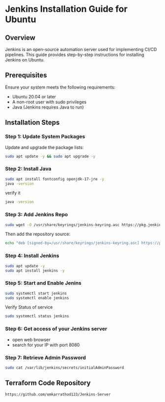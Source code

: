 # Jenkins Installation Guide for Ubuntu

## Overview
Jenkins is an open-source automation server used for implementing CI/CD pipelines. This guide provides step-by-step instructions for installing Jenkins on Ubuntu.

## Prerequisites
Ensure your system meets the following requirements:
- Ubuntu 20.04 or later
- A non-root user with sudo privileges
- Java (Jenkins requires Java to run)

## Installation Steps

### Step 1: Update System Packages
Update and upgrade the package lists:

```sh
sudo apt update -y && sudo apt upgrade -y
```

### Step 2: Install Java
```sh
sudo apt install fontconfig openjdk-17-jre -y
java -version
```
verify it
```sh
java -version
```

### Step 3: Add Jenkins Repo
```sh
sudo wget -O /usr/share/keyrings/jenkins-keyring.asc https://pkg.jenkins.io/debian-stable/jenkins.io-2023.key
```
Then add the repository source:
```sh
echo "deb [signed-by=/usr/share/keyrings/jenkins-keyring.asc] https://pkg.jenkins.io/debian-stable binary/" | sudo tee /etc/apt/sources.list.d/jenkins.list > /dev/null
```

### Step 4: Install Jenkins
```sh
sudo apt update -y
sudo apt install jenkins -y
```

### Step 5: Start and Enable Jenins
```sh
sudo systemctl start jenkins
sudo systemctl enable jenkins
```
Verify Status of service
```sh
sudo systemctl status jenkins
```

### Step 6: Get access of your Jenkins server
- open web browser
- search for your IP with port 8080

### Step 7: Retrieve Admin Password
```sh
sudo cat /var/lib/jenkins/secrets/initialAdminPassword
```

## Terraform Code Repository
```link
https://github.com/omkarrathod123/Jenkins-Server
```

